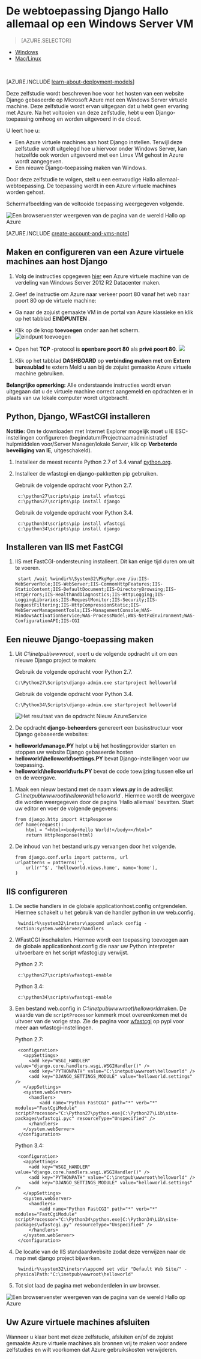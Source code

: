 <properties
    pageTitle="Python web app met Django | Microsoft Azure"
    description="Deze zelfstudie leert u hoe u voor het hosten van een website Django gebaseerde op Azure met Windows Server 2012 R2 Datacenter virtuele machines met het implementatiemodel klassieke."
    services="virtual-machines-windows"
    documentationCenter="python"
    authors="huguesv"
    manager="wpickett"
    editor=""
    tags="azure-service-management"/>


<tags 
    ms.service="virtual-machines-windows" 
    ms.workload="web" 
    ms.tgt_pltfrm="vm-windows" 
    ms.devlang="python" 
    ms.topic="article" 
    ms.date="08/04/2015" 
    ms.author="huvalo"/>


# <a name="django-hello-world-web-application-on-a-windows-server-vm"></a>De webtoepassing Django Hallo allemaal op een Windows Server VM

> [AZURE.SELECTOR]
- [Windows](virtual-machines-windows-classic-python-django-web-app.md)
- [Mac/Linux](virtual-machines-linux-python-django-web-app.md)

<br>

[AZURE.INCLUDE [learn-about-deployment-models](../../includes/learn-about-deployment-models-classic-include.md)]
 

Deze zelfstudie wordt beschreven hoe voor het hosten van een website Django gebaseerde op Microsoft Azure met een Windows Server virtuele machine. Deze zelfstudie wordt ervan uitgegaan dat u hebt geen ervaring met Azure. Na het voltooien van deze zelfstudie, hebt u een Django-toepassing omhoog en worden uitgevoerd in de cloud.

U leert hoe u:

* Een Azure virtuele machines aan host Django instellen. Terwijl deze zelfstudie wordt uitgelegd hoe u hiervoor onder Windows Server, kan hetzelfde ook worden uitgevoerd met een Linux VM gehost in Azure wordt aangegeven.
* Een nieuwe Django-toepassing maken van Windows.

Door deze zelfstudie te volgen, stelt u een eenvoudige Hallo allemaal-webtoepassing. De toepassing wordt in een Azure virtuele machines worden gehost.

Schermafbeelding van de voltooide toepassing weergegeven volgende.

![Een browservenster weergeven van de pagina van de wereld Hallo op Azure][1]

[AZURE.INCLUDE [create-account-and-vms-note](../../includes/create-account-and-vms-note.md)]

## <a name="creating-and-configuring-an-azure-virtual-machine-to-host-django"></a>Maken en configureren van een Azure virtuele machines aan host Django

1. Volg de instructies opgegeven [hier](virtual-machines-windows-classic-tutorial.md) een Azure virtuele machine van de verdeling van Windows Server 2012 R2 Datacenter maken.

1. Geef de instructie om Azure naar verkeer poort 80 vanaf het web naar poort 80 op de virtuele machine:
 - Ga naar de zojuist gemaakte VM in de portal van Azure klassieke en klik op het tabblad **EINDPUNTEN** .
 - Klik op de knop **toevoegen** onder aan het scherm.
    ![eindpunt toevoegen](./media/virtual-machines-windows-classic-python-django-web-app/django-helloworld-addendpoint.png)

 - Open het **TCP** -protocol is **openbare poort 80** als **privé poort 80**.
![][port80]
1. Klik op het tabblad **DASHBOARD** op **verbinding maken met** om **Extern bureaublad** te extern Meld u aan bij de zojuist gemaakte Azure virtuele machine gebruiken.  

**Belangrijke opmerking:** Alle onderstaande instructies wordt ervan uitgegaan dat u de virtuele machine correct aangemeld en opdrachten er in plaats van uw lokale computer wordt uitgebracht.

## <a id="setup"> </a>Python, Django, WFastCGI installeren

**Notitie:** Om te downloaden met Internet Explorer mogelijk moet u IE ESC-instellingen configureren (begindatum/Projectnaamadministratief hulpmiddelen voor/Server Manager/lokale Server, klik op **Verbeterde beveiliging van IE**, uitgeschakeld).

1. Installeer de meest recente Python 2.7 of 3.4 vanaf [python.org][].
1. Installeer de wfastcgi en django-pakketten pip gebruiken.

    Gebruik de volgende opdracht voor Python 2.7.

        c:\python27\scripts\pip install wfastcgi
        c:\python27\scripts\pip install django

    Gebruik de volgende opdracht voor Python 3.4.

        c:\python34\scripts\pip install wfastcgi
        c:\python34\scripts\pip install django

## <a name="installing-iis-with-fastcgi"></a>Installeren van IIS met FastCGI

1. IIS met FastCGI-ondersteuning installeert.  Dit kan enige tijd duren om uit te voeren.

        start /wait %windir%\System32\PkgMgr.exe /iu:IIS-WebServerRole;IIS-WebServer;IIS-CommonHttpFeatures;IIS-StaticContent;IIS-DefaultDocument;IIS-DirectoryBrowsing;IIS-HttpErrors;IIS-HealthAndDiagnostics;IIS-HttpLogging;IIS-LoggingLibraries;IIS-RequestMonitor;IIS-Security;IIS-RequestFiltering;IIS-HttpCompressionStatic;IIS-WebServerManagementTools;IIS-ManagementConsole;WAS-WindowsActivationService;WAS-ProcessModel;WAS-NetFxEnvironment;WAS-ConfigurationAPI;IIS-CGI

## <a name="creating-a-new-django-application"></a>Een nieuwe Django-toepassing maken

1.  Uit *C:\inetpub\wwwroot*, voert u de volgende opdracht uit om een nieuwe Django project te maken:

    Gebruik de volgende opdracht voor Python 2.7.

        C:\Python27\Scripts\django-admin.exe startproject helloworld

    Gebruik de volgende opdracht voor Python 3.4.

        C:\Python34\Scripts\django-admin.exe startproject helloworld

    ![Het resultaat van de opdracht Nieuw AzureService](./media/virtual-machines-windows-classic-python-django-web-app/django-helloworld-cmd-new-azure-service.png)

1.  De opdracht **django-beheerders** genereert een basisstructuur voor Django gebaseerde websites:

  -   **helloworld\manage.PY** helpt u bij het hostingprovider starten en stoppen uw website Django gebaseerde hosten
  -   **helloworld\helloworld\settings.PY** bevat Django-instellingen voor uw toepassing.
  -   **helloworld\helloworld\urls.PY** bevat de code toewijzing tussen elke url en de weergave.

1.  Maak een nieuw bestand met de naam **views.py** in de adreslijst *C:\inetpub\wwwroot\helloworld\helloworld* . Hiermee wordt de weergave die worden weergegeven door de pagina 'Hallo allemaal' bevatten. Start uw editor en voer de volgende gegevens:

        from django.http import HttpResponse
        def home(request):
            html = "<html><body>Hello World!</body></html>"
            return HttpResponse(html)

1.  De inhoud van het bestand urls.py vervangen door het volgende.

        from django.conf.urls import patterns, url
        urlpatterns = patterns('',
            url(r'^$', 'helloworld.views.home', name='home'),
        )

## <a name="configuring-iis"></a>IIS configureren

1. De sectie handlers in de globale applicationhost.config ontgrendelen.  Hiermee schakelt u het gebruik van de handler python in uw web.config.

        %windir%\system32\inetsrv\appcmd unlock config -section:system.webServer/handlers

1. WFastCGI inschakelen.  Hiermee wordt een toepassing toevoegen aan de globale applicationhost.config die naar uw Python interpreter uitvoerbare en het script wfastcgi.py verwijst.

    Python 2.7:

        c:\python27\scripts\wfastcgi-enable

    Python 3.4:

        c:\python34\scripts\wfastcgi-enable

1. Een bestand web.config in *C:\inetpub\wwwroot\helloworld*maken.  De waarde van de `scriptProcessor` kenmerk moet overeenkomen met de uitvoer van de vorige stap.  Zie de pagina voor [wfastcgi][] op pypi voor meer aan wfastcgi-instellingen.

    Python 2.7:

        <configuration>
          <appSettings>
            <add key="WSGI_HANDLER" value="django.core.handlers.wsgi.WSGIHandler()" />
            <add key="PYTHONPATH" value="C:\inetpub\wwwroot\helloworld" />
            <add key="DJANGO_SETTINGS_MODULE" value="helloworld.settings" />
          </appSettings>
          <system.webServer>
            <handlers>
                <add name="Python FastCGI" path="*" verb="*" modules="FastCgiModule" scriptProcessor="C:\Python27\python.exe|C:\Python27\Lib\site-packages\wfastcgi.pyc" resourceType="Unspecified" />
            </handlers>
          </system.webServer>
        </configuration>

    Python 3.4:

        <configuration>
          <appSettings>
            <add key="WSGI_HANDLER" value="django.core.handlers.wsgi.WSGIHandler()" />
            <add key="PYTHONPATH" value="C:\inetpub\wwwroot\helloworld" />
            <add key="DJANGO_SETTINGS_MODULE" value="helloworld.settings" />
          </appSettings>
          <system.webServer>
            <handlers>
                <add name="Python FastCGI" path="*" verb="*" modules="FastCgiModule" scriptProcessor="C:\Python34\python.exe|C:\Python34\Lib\site-packages\wfastcgi.py" resourceType="Unspecified" />
            </handlers>
          </system.webServer>
        </configuration>

1. De locatie van de IIS standaardwebsite zodat deze verwijzen naar de map met django project bijwerken.

        %windir%\system32\inetsrv\appcmd set vdir "Default Web Site/" -physicalPath:"C:\inetpub\wwwroot\helloworld"

1. Tot slot laad de pagina met webonderdelen in uw browser.

![Een browservenster weergeven van de pagina van de wereld Hallo op Azure][1]


## <a name="shutting-down-your-azure-virtual-machine"></a>Uw Azure virtuele machines afsluiten

Wanneer u klaar bent met deze zelfstudie, afsluiten en/of de zojuist gemaakte Azure virtuele machines als bronnen vrij te maken voor andere zelfstudies en wilt voorkomen dat Azure gebruikskosten verwijderen.

[1]: ./media/virtual-machines-windows-classic-python-django-web-app/django-helloworld-browser-azure.png

[port80]: ./media/virtual-machines-windows-classic-python-django-web-app/django-helloworld-port80.png

[Web Platform Installer]: http://www.microsoft.com/web/downloads/platform.aspx
[Python.org]: https://www.python.org/downloads/
[wfastcgi]: https://pypi.python.org/pypi/wfastcgi
